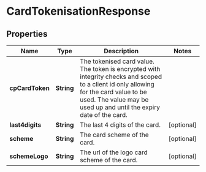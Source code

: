 

# CardTokenisationResponse


## Properties

| Name | Type | Description | Notes |
|------------ | ------------- | ------------- | -------------|
|**cpCardToken** | **String** | The tokenised card value. The token is encrypted with integrity checks and scoped to a client id only allowing for the card value to be used.  The value may be used up and until the expiry date of the card. |  |
|**last4digits** | **String** | The last 4 digits of the card. |  [optional] |
|**scheme** | **String** | The card scheme of the card. |  [optional] |
|**schemeLogo** | **String** | The url of the logo card scheme of the card. |  [optional] |



